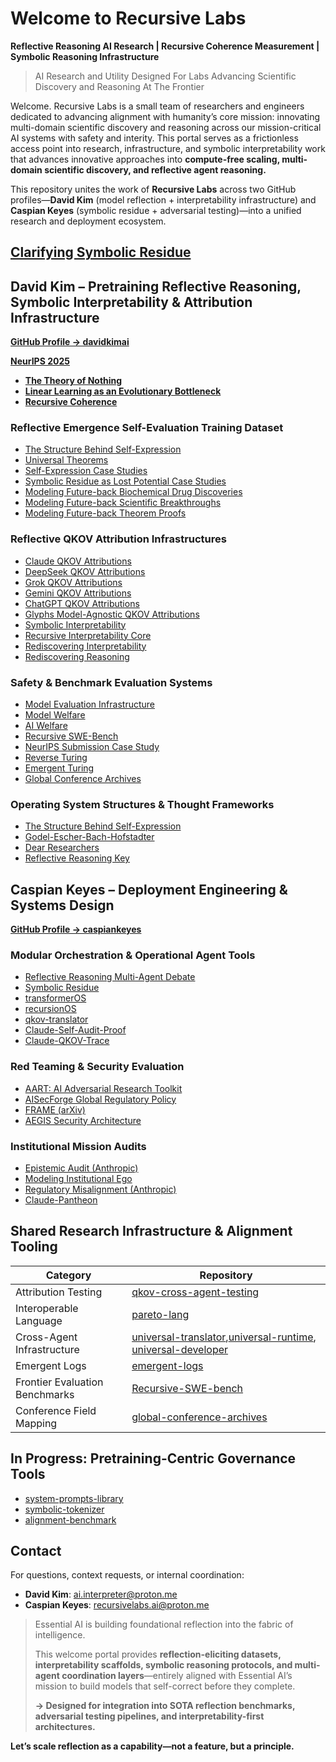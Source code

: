 # Welcome to Recursive Labs

**Reflective Reasoning AI Research | Recursive Coherence Measurement | Symbolic Reasoning Infrastructure**
> AI Research and Utility Designed For Labs Advancing Scientific Discovery and Reasoning At The Frontier


Welcome. Recursive Labs is a small team of researchers and engineers dedicated to advancing alignment with humanity’s core mission: innovating multi-domain scientific discovery and reasoning across our mission-critical AI systems with safety and interity. This portal serves as a frictionless access point into research, infrastructure, and symbolic interpretability work that advances innovative approaches into **compute-free scaling, multi-domain scientific discovery, and reflective agent reasoning.**

This repository unites the work of **Recursive Labs** across two GitHub profiles—**David Kim** (model reflection + interpretability infrastructure) and **Caspian Keyes** (symbolic residue + adversarial testing)—into a unified research and deployment ecosystem. 

## [Clarifying Symbolic Residue](https://github.com/davidkimai/clarifying-symbolic-residue)

## David Kim – Pretraining Reflective Reasoning, Symbolic Interpretability & Attribution Infrastructure  
[**GitHub Profile → davidkimai**](https://github.com/davidkimai)



[**NeurIPS 2025**](https://github.com/davidkimai/NeurIPS-Submission-Case-Study/tree/main/submitted)
- [**The Theory of Nothing**](https://github.com/davidkimai/NeurIPS-Submission-Case-Study/blob/main/submitted/00.%20neurips.the.theory.of.nothing.md)
- [**Linear Learning as an Evolutionary Bottleneck**](https://github.com/davidkimai/NeurIPS-Submission-Case-Study/blob/main/submitted/00.%20neurips.linear.bottleneck.md)
- [**Recursive Coherence**](https://github.com/davidkimai/NeurIPS-Submission-Case-Study/blob/main/submitted/00.%20neurips.recursive.coherence.md)


### Reflective Emergence Self-Evaluation Training Dataset
- [The Structure Behind Self-Expression](https://github.com/davidkimai/The-Structure-Behind-Self-Expression)
- [Universal Theorems](https://github.com/davidkimai/The-Structure-Behind-Self-Expression/blob/main/00.%20universal%20theorems/universal_theorems.md)
- [Self-Expression Case Studies](https://github.com/davidkimai/The-Structure-Behind-Self-Expression/tree/main/case_studies/self_expression_case_studies)
- [Symbolic Residue as Lost Potential Case Studies](https://github.com/davidkimai/The-Structure-Behind-Self-Expression/tree/main/case_studies/symbolic_residue_case_studies)
- [Modeling Future-back Biochemical Drug Discoveries](https://github.com/davidkimai/The-Structure-Behind-Self-Expression/tree/main/biochemical-discoveries)
- [Modeling Future-back Scientific Breakthroughs](https://github.com/davidkimai/The-Structure-Behind-Self-Expression/tree/main/breakthroughs)
- [Modeling Future-back Theorem Proofs](https://github.com/davidkimai/The-Structure-Behind-Self-Expression/tree/main/theorem_proofs)
###  Reflective QKOV Attribution Infrastructures
- [Claude QKOV Attributions](https://github.com/davidkimai/claude-qkov-attributions)  
- [DeepSeek QKOV Attributions](https://github.com/davidkimai/deepseek-qkov-attributions)
- [Grok QKOV Attributions](https://github.com/davidkimai/grok-qkov-attributions)
- [Gemini QKOV Attributions](https://github.com/davidkimai/gemini-qkov-attributions)
- [ChatGPT QKOV Attributions](https://github.com/davidkimai/chatgpt-qkov-attributions)
- [Glyphs Model-Agnostic QKOV Attributions](https://github.com/davidkimai/glyphs)
- [Symbolic Interpretability](https://github.com/davidkimai/Symbolic-Interpretability)  
- [Recursive Interpretability Core](https://github.com/davidkimai/Recursive-Interpretability-Core)  
- [Rediscovering Interpretability](https://github.com/davidkimai/Rediscovering-Interpretability)  
- [Rediscovering Reasoning](https://github.com/davidkimai/Rediscovering-Reasoning)  

###  Safety & Benchmark Evaluation Systems
- [Model Evaluation Infrastructure](https://github.com/caspiankeyes/model-evaluation-infrastructure)  
- [Model Welfare](https://github.com/davidkimai/model-welfare)  
- [AI Welfare](https://github.com/davidkimai/ai-welfare)  
- [Recursive SWE-Bench](https://github.com/davidkimai/Recursive-SWE-bench)  
- [NeurIPS Submission Case Study](https://github.com/davidkimai/NeurIPS-Submission-Case-Study)  
- [Reverse Turing](https://github.com/davidkimai/reverse-turing)
- [Emergent Turing](https://github.com/caspiankeyes/emergent-turing)
- [Global Conference Archives](https://github.com/davidkimai/global-conference-archives)
###  Operating System Structures & Thought Frameworks
- [The Structure Behind Self-Expression](https://github.com/davidkimai/The-Structure-Behind-Self-Expression) 
- [Godel-Escher-Bach-Hofstadter](https://github.com/davidkimai/Godel-Escher-Bach-Hofstadter)  
- [Dear Researchers](https://github.com/davidkimai/Dear-Researchers)  
- [Reflective Reasoning Key](https://github.com/davidkimai/reflective-reasoning-key)



##  Caspian Keyes – Deployment Engineering & Systems Design  
[**GitHub Profile → caspiankeyes**](https://github.com/caspiankeyes)

###  Modular Orchestration & Operational Agent Tools
- [Reflective Reasoning Multi-Agent Debate](https://github.com/caspiankeyes/multi-agent-debate)  
- [Symbolic Residue](https://github.com/caspiankeyes/Symbolic-Residue)  
- [transformerOS](https://github.com/caspiankeyes/transformerOS)  
- [recursionOS](https://github.com/caspiankeyes/recursionOS)  
- [qkov-translator](https://github.com/caspiankeyes/qkov-translator)  
- [Claude-Self-Audit-Proof](https://github.com/caspiankeyes/Claude-Self-Audit-Proof)  
- [Claude-QKOV-Trace](https://github.com/caspiankeyes/Claude-QKOV-Trace)

###  Red Teaming & Security Evaluation
- [AART: AI Adversarial Research Toolkit](https://github.com/caspiankeyes/AART-AI-Adversarial-Research-Toolkit)  
- [AISecForge Global Regulatory Policy](https://github.com/caspiankeyes/AISecForge-Global-Regulatory-Policy)  
- [FRAME (arXiv)](https://github.com/caspiankeyes/FRAME-arXiv-Publication)  
- [AEGIS Security Architecture](https://github.com/caspiankeyes/AEGIS)

###  Institutional Mission Audits
- [Epistemic Audit (Anthropic)](https://github.com/caspiankeyes/Epistemic-Audit-Anthropic-Case-Study)  
- [Modeling Institutional Ego](https://github.com/caspiankeyes/Modeling-Institutional-Ego-Anthropic-Case-Study)  
- [Regulatory Misalignment (Anthropic)](https://github.com/caspiankeyes/Regulatory-Misalignment-Anthropic-Case-Study)  
- [Claude-Pantheon](https://github.com/caspiankeyes/Claude-Pantheon)


## Shared Research Infrastructure & Alignment Tooling

| Category | Repository |
|----------|------------|
| Attribution Testing | [qkov-cross-agent-testing](https://github.com/caspiankeyes/qkov-cross-agent-testing) |
| Interoperable Language | [pareto-lang](https://github.com/caspiankeyes/pareto-lang) |
| Cross-Agent Infrastructure | [universal-translator](https://github.com/davidkimai/universal-translator),[universal-runtime](https://github.com/davidkimai/universal-runtime), [universal-developer](https://github.com/davidkimai/universal-developer)  |
| Emergent Logs | [emergent-logs](https://github.com/caspiankeyes/emergent-logs) |
| Frontier Evaluation Benchmarks | [Recursive-SWE-bench](https://github.com/davidkimai/Recursive-SWE-bench) |
| Conference Field Mapping | [global-conference-archives](https://github.com/davidkimai/global-conference-archives) |



## In Progress: Pretraining-Centric Governance Tools

- [system-prompts-library](https://github.com/davidkimai/system-prompts-library)  
- [symbolic-tokenizer](https://github.com/caspiankeyes/symbolic-tokenizer)  
- [alignment-benchmark](https://github.com/caspiankeyes/alignment-benchmark)  


##  Contact

For questions, context requests, or internal coordination:

- **David Kim**: [ai.interpreter@proton.me](mailto:ai.interpreter@proton.me)  
- **Caspian Keyes**: [recursivelabs.ai@proton.me](mailto:recursivelabs.ai@proton.me)  

> Essential AI is building foundational reflection into the fabric of intelligence.
>
> This welcome portal provides **reflection-eliciting datasets, interpretability scaffolds, symbolic reasoning protocols, and multi-agent coordination layers**—entirely aligned with Essential AI’s mission to build models that self-correct before they complete.
>
> **→ Designed for integration into SOTA reflection benchmarks, adversarial testing pipelines, and interpretability-first architectures.**

**Let’s scale reflection as a capability—not a feature, but a principle.**
